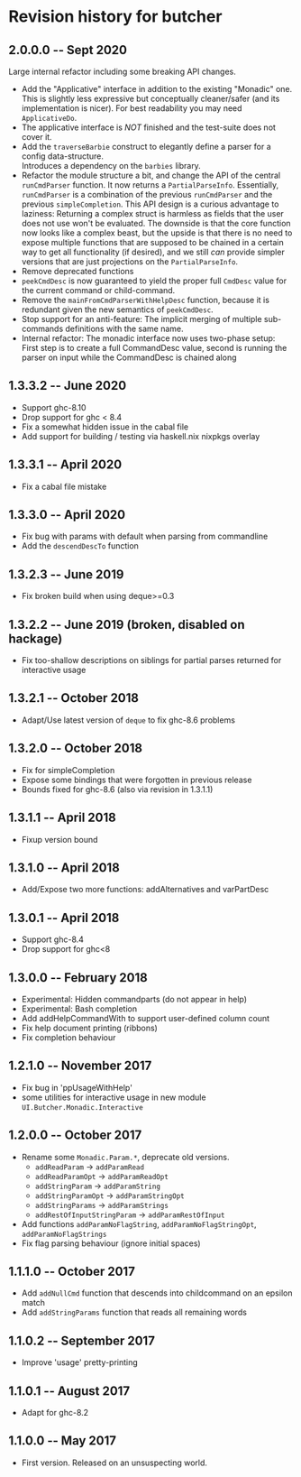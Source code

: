 # Revision history for butcher

## 2.0.0.0  -- Sept 2020

Large internal refactor including some breaking API changes.

- Add the "Applicative" interface in addition to the existing "Monadic" one.
  This is slightly less expressive but conceptually cleaner/safer (and its
  implementation is nicer). For best readability you may need `ApplicativeDo`.
- The applicative interface is *NOT* finished and the test-suite does not
  cover it.
- Add the `traverseBarbie` construct to elegantly define a parser for a
  config data-structure.\
  Introduces a dependency on the `barbies` library.
- Refactor the module structure a bit, and change the API of the central
  `runCmdParser` function. It now returns a `PartialParseInfo`. Essentially,
  `runCmdParser` is a combination of the previous `runCmdParser` and the
  previous `simpleCompletion`. This API design is a curious advantage to
  laziness: Returning a complex struct is harmless as fields that the user
  does not use won't be evaluated. The downside is that the core function now
  looks like a complex beast, but the upside is that there is no need to
  expose multiple functions that are supposed to be chained in a certain way
  to get all functionality (if desired), and we still _can_ provide simpler
  versions that are just projections on the `PartialParseInfo`.
- Remove deprecated functions
- `peekCmdDesc` is now guaranteed to yield the proper full `CmdDesc` value
  for the current command or child-command.
- Remove the `mainFromCmdParserWithHelpDesc` function, because it is redundant
  given the new semantics of `peekCmdDesc`.
- Stop support for an anti-feature: The implicit merging of multiple
  sub-commands definitions with the same name.
- Internal refactor: The monadic interface now uses two-phase setup: First step
  is to create a full CommandDesc value, second is running the parser on input
  while the CommandDesc is chained along

## 1.3.3.2  -- June 2020

* Support ghc-8.10
* Drop support for ghc < 8.4
* Fix a somewhat hidden issue in the cabal file
* Add support for building / testing via haskell.nix nixpkgs overlay

## 1.3.3.1  -- April 2020

* Fix a cabal file mistake

## 1.3.3.0  -- April 2020

* Fix bug with params with default when parsing from commandline
* Add the `descendDescTo` function

## 1.3.2.3  -- June 2019

* Fix broken build when using deque>=0.3

## 1.3.2.2  -- June 2019 (broken, disabled on hackage)

* Fix too-shallow descriptions on siblings for partial parses returned
  for interactive usage

## 1.3.2.1  -- October 2018

* Adapt/Use latest version of `deque` to fix ghc-8.6 problems

## 1.3.2.0  -- October 2018

* Fix for simpleCompletion
* Expose some bindings that were forgotten in previous release
* Bounds fixed for ghc-8.6 (also via revision in 1.3.1.1)

## 1.3.1.1  -- April 2018

* Fixup version bound

## 1.3.1.0  -- April 2018

* Add/Expose two more functions: addAlternatives and varPartDesc

## 1.3.0.1  -- April 2018

* Support ghc-8.4
* Drop support for ghc<8

## 1.3.0.0  -- February 2018

* Experimental: Hidden commandparts (do not appear in help)
* Experimental: Bash completion
* Add addHelpCommandWith to support user-defined column count
* Fix help document printing (ribbons)
* Fix completion behaviour

## 1.2.1.0  -- November 2017

* Fix bug in 'ppUsageWithHelp'
* some utilities for interactive usage in new module
  `UI.Butcher.Monadic.Interactive`

## 1.2.0.0  -- October 2017

* Rename some `Monadic.Param.*`, deprecate old versions.
    - `addReadParam` -> `addParamRead`
    - `addReadParamOpt` -> `addParamReadOpt`
    - `addStringParam` -> `addParamString`
    - `addStringParamOpt` -> `addParamStringOpt`
    - `addStringParams` -> `addParamStrings`
    - `addRestOfInputStringParam` -> `addParamRestOfInput`
* Add functions `addParamNoFlagString`, `addParamNoFlagStringOpt`,
  `addParamNoFlagStrings`
* Fix flag parsing behaviour (ignore initial spaces)

## 1.1.1.0  -- October 2017

* Add `addNullCmd` function that descends into childcommand on an epsilon match
* Add `addStringParams` function that reads all remaining words

## 1.1.0.2  -- September 2017

* Improve 'usage' pretty-printing

## 1.1.0.1  -- August 2017

* Adapt for ghc-8.2

## 1.1.0.0  -- May 2017

* First version. Released on an unsuspecting world.
